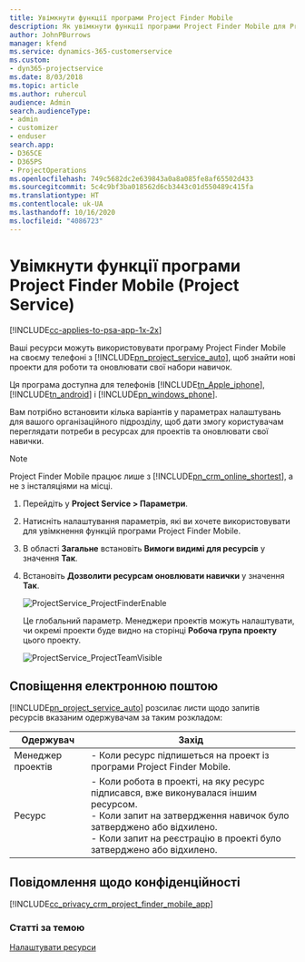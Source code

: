 ```yaml
---
title: Увімкнути функції програми Project Finder Mobile
description: Як увімкнути функції програми Project Finder Mobile для Project Service
author: JohnPBurrows
manager: kfend
ms.service: dynamics-365-customerservice
ms.custom:
- dyn365-projectservice
ms.date: 8/03/2018
ms.topic: article
ms.author: ruhercul
audience: Admin
search.audienceType:
- admin
- customizer
- enduser
search.app:
- D365CE
- D365PS
- ProjectOperations
ms.openlocfilehash: 749c5682dc2e639843a0a8a085fe8af65502d433
ms.sourcegitcommit: 5c4c9bf3ba018562d6cb3443c01d550489c415fa
ms.translationtype: HT
ms.contentlocale: uk-UA
ms.lasthandoff: 10/16/2020
ms.locfileid: "4086723"
---
```

# <a name="enable-project-finder-mobile-app-features-project-service"></a>Увімкнути функції програми Project Finder Mobile (Project Service)

[!INCLUDE[cc-applies-to-psa-app-1x-2x](../includes/cc-applies-to-psa-app-1x-2x.md)]

Ваші ресурси можуть використовувати програму Project Finder Mobile на своєму телефоні з [!INCLUDE[pn_project_service_auto](../includes/pn-project-service-auto.md)], щоб знайти нові проекти для роботи та оновлювати свої набори навичок.  
  
 Ця програма доступна для телефонів [!INCLUDE[tn_Apple_iphone](../includes/tn-apple-iphone.md)], [!INCLUDE[tn_android](../includes/tn-android.md)] і [!INCLUDE[pn_windows_phone](../includes/pn-windows-phone.md)].  
  
 Вам потрібно встановити кілька варіантів у параметрах налаштувань для вашого організаційного підрозділу, щоб дати змогу користувачам переглядати потреби в ресурсах для проектів та оновлювати свої навички.  
  
> [!NOTE]
>  Project Finder Mobile працює лише з [!INCLUDE[pn_crm_online_shortest](../includes/pn-crm-online-shortest.md)], а не з інсталяціями на місці.  
  
1. Перейдіть у **Project Service > Параметри**.  
  
2. Натисніть налаштування параметрів, які ви хочете використовувати для увімкнення функцій програми Project Finder Mobile.  
  
3. В області **Загальне** встановіть **Вимоги видимі для ресурсів** у значення **Так**.  
  
4. Встановіть **Дозволити ресурсам оновлювати навички** у значення **Так**.  
  
   ![ProjectService_ProjectFinderEnable](../psa/media/project-service-project-finder-enable.png "ProjectService_ProjectFinderEnable")  
  
   Це глобальний параметр. Менеджери проектів можуть налаштувати, чи окремі проекти буде видно на сторінці **Робоча група проекту** цього проекту.  
  
   ![ProjectService_ProjectTeamVisible](../psa/media/project-service-project-team-visible.png "ProjectService_ProjectTeamVisible")  
  
## <a name="email-notifications"></a>Сповіщення електронною поштою  
 [!INCLUDE[pn_project_service_auto](../includes/pn-project-service-auto.md)] розсилає листи щодо запитів ресурсів вказаним одержувачам за таким розкладом:  
  
|Одержувач|Захід|  
|---------------|-----------|  
|Менеджер проектів|- Коли ресурс підпишеться на проект із програми Project Finder Mobile.|  
|Ресурс|- Коли робота в проекті, на яку ресурс підписався, вже виконувалася іншим ресурсом.<br />- Коли запит на затвердження навичок було затверджено або відхилено.<br />- Коли запит на реєстрацію в проекті було затверджено або відхилено.|  
  
## <a name="privacy-notice"></a>Повідомлення щодо конфіденційності  
 [!INCLUDE[cc_privacy_crm_project_finder_mobile_app](../includes/cc-privacy-crm-project-finder-mobile-app.md)]  
  
### <a name="see-also"></a>Статті за темою  
 [Налаштувати ресурси](../psa/set-up-resources.md)

